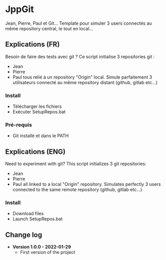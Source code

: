 # JppGit
Jean, Pierre, Paul et Git... Template pour simuler 3 users connectés au même repository central, le tout en local...

## Explications (FR)
Besoin de faire des tests avec git ?
Ce script initialise 3 repositories git :
- Jean
- Pierre
- Paul 
tous relié à un repository "Origin" local.
Simule parfaitement 3 utilisateurs connecté au même repository distant (github, gitlab etc...)

### Install
* Télécharger les fichiers
* Exécuter SetupRepos.bat

### Pré-requis
* Git installé et dans le PATH

## Explications (ENG)
Need to experiment with git?
This script initializes 3 git repositories:
- Jean
- Pierre
- Paul
all linked to a local "Origin" repository.
Simulates perfectly 3 users connected to the same remote repository (github, gitlab etc...)

### Install
* Download files
* Launch SetupRepos.bat

## Change log
- **Version 1.0.0 - 2022-01-29**
  - First version of the project
